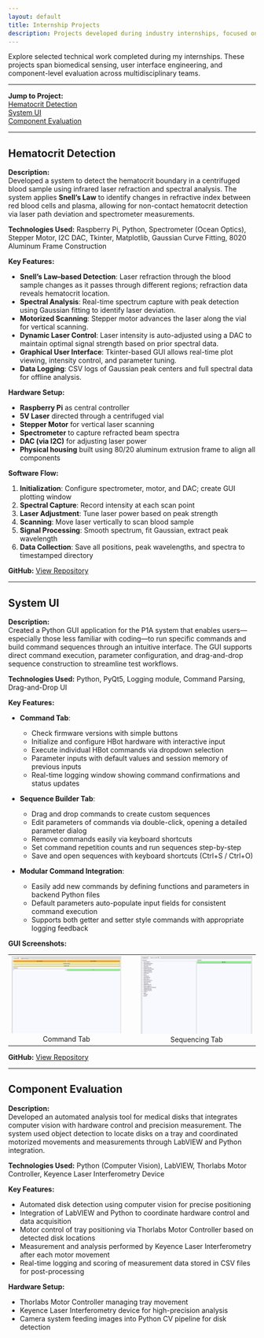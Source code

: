 ```yaml
---
layout: default
title: Internship Projects
description: Projects developed during industry internships, focused on applied R&D, embedded systems, UX design, and component benchmarking.
---
```


Explore selected technical work completed during my internships. These projects span biomedical sensing, user interface engineering, and component-level evaluation across multidisciplinary teams.

---

**Jump to Project:**  
[Hematocrit Detection](#hematocrit-detection)  
[System UI](#system-ui)  
[Component Evaluation](#component-evaluation)

---

## Hematocrit Detection

**Description:**  
Developed a system to detect the hematocrit boundary in a centrifuged blood sample using infrared laser refraction and spectral analysis. The system applies **Snell’s Law** to identify changes in refractive index between red blood cells and plasma, allowing for non-contact hematocrit detection via laser path deviation and spectrometer measurements.

**Technologies Used:** Raspberry Pi, Python, Spectrometer (Ocean Optics), Stepper Motor, I2C DAC, Tkinter, Matplotlib, Gaussian Curve Fitting, 8020 Aluminum Frame Construction

**Key Features:**
- **Snell’s Law–based Detection**: Laser refraction through the blood sample changes as it passes through different regions; refraction data reveals hematocrit location.
- **Spectral Analysis**: Real-time spectrum capture with peak detection using Gaussian fitting to identify laser deviation.
- **Motorized Scanning**: Stepper motor advances the laser along the vial for vertical scanning.
- **Dynamic Laser Control**: Laser intensity is auto-adjusted using a DAC to maintain optimal signal strength based on prior spectral data.
- **Graphical User Interface**: Tkinter-based GUI allows real-time plot viewing, intensity control, and parameter tuning.
- **Data Logging**: CSV logs of Gaussian peak centers and full spectral data for offline analysis.

**Hardware Setup:**  
- **Raspberry Pi** as central controller  
- **5V Laser** directed through a centrifuged vial  
- **Stepper Motor** for vertical laser scanning  
- **Spectrometer** to capture refracted beam spectra  
- **DAC (via I2C)** for adjusting laser power  
- **Physical housing** built using 80/20 aluminum extrusion frame to align all components

**Software Flow:**
1. **Initialization**: Configure spectrometer, motor, and DAC; create GUI plotting window  
2. **Spectral Capture**: Record intensity at each scan point  
3. **Laser Adjustment**: Tune laser power based on peak strength  
4. **Scanning**: Move laser vertically to scan blood sample  
5. **Signal Processing**: Smooth spectrum, fit Gaussian, extract peak wavelength
6. **Data Collection**: Save all positions, peak wavelengths, and spectra to timestamped directory

**GitHub:** [View Repository](https://github.com/cpalencica/HCT)

---

## System UI

**Description:**  
Created a Python GUI application for the P1A system that enables users—especially those less familiar with coding—to run specific commands and build command sequences through an intuitive interface. The GUI supports direct command execution, parameter configuration, and drag-and-drop sequence construction to streamline test workflows.

**Technologies Used:** Python, PyQt5, Logging module, Command Parsing, Drag-and-Drop UI

**Key Features:**
- **Command Tab**:  
  - Check firmware versions with simple buttons  
  - Initialize and configure HBot hardware with interactive input  
  - Execute individual HBot commands via dropdown selection  
  - Parameter inputs with default values and session memory of previous inputs  
  - Real-time logging window showing command confirmations and status updates

- **Sequence Builder Tab**:  
  - Drag and drop commands to create custom sequences  
  - Edit parameters of commands via double-click, opening a detailed parameter dialog  
  - Remove commands easily via keyboard shortcuts  
  - Set command repetition counts and run sequences step-by-step  
  - Save and open sequences with keyboard shortcuts (Ctrl+S / Ctrl+O)

- **Modular Command Integration**:  
  - Easily add new commands by defining functions and parameters in backend Python files  
  - Default parameters auto-populate input fields for consistent command execution  
  - Supports both getter and setter style commands with appropriate logging feedback


**GUI Screenshots:**

<table align="center">
  <tr>
    <td style="text-align: center; padding-right: 20px;">
      <img src="../../assets/icons/command.png" width="300px" alt="Command Tab">
      <br>
      Command Tab
    </td>
    <td style="text-align: center; padding-left: 20px;">
      <img src="../../assets/icons/sequence.png" width="300px" alt="Sequencing Tab">
      <br>
      Sequencing Tab
    </td>
  </tr>
</table>

**GitHub:** [View Repository](https://github.com/cpalencica/SystemUI)

---

## Component Evaluation

**Description:**  
Developed an automated analysis tool for medical disks that integrates computer vision with hardware control and precision measurement. The system used object detection to locate disks on a tray and coordinated motorized movements and measurements through LabVIEW and Python integration.

**Technologies Used:** Python (Computer Vision), LabVIEW, Thorlabs Motor Controller, Keyence Laser Interferometry Device

**Key Features:**
- Automated disk detection using computer vision for precise positioning  
- Integration of LabVIEW and Python to coordinate hardware control and data acquisition  
- Motor control of tray positioning via Thorlabs Motor Controller based on detected disk locations  
- Measurement and analysis performed by Keyence Laser Interferometry after each motor movement
- Real-time logging and scoring of measurement data stored in CSV files for post-processing

**Hardware Setup:**  
- Thorlabs Motor Controller managing tray movement  
- Keyence Laser Interferometry device for high-precision analysis
- Camera system feeding images into Python CV pipeline for disk detection
